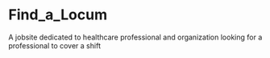 # Find_a_Locum
A jobsite dedicated to healthcare professional and organization looking for a professional to cover a shift
